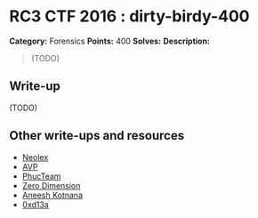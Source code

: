 # RC3 CTF 2016 : dirty-birdy-400

**Category:** Forensics
**Points:** 400
**Solves:**
**Description:**

> (TODO)

## Write-up

(TODO)

## Other write-ups and resources

* [Neolex](https://neol3x.wordpress.com/2016/11/21/dirty-birdyforensics400ptsrc3ctf/)
* [AVP](http://notes.avp42.com/ctf/rc3-2016/2016/11/21/rc3-2016-forensics-400.html)
* [PhucTeam](https://phucteam.wordpress.com/2016/11/23/rc3-ctf-forensic-400-dirt-bird/)
* [Zero Dimension](http://lauricesite.blogspot.tw/2016/11/2016-rc3-writeup-dirty-bird-forensic-400.html)
* [Aneesh Kotnana](https://github.com/Alaska47/RC3CTF-2016-Writeups/tree/master/forensics/400-Dirty-Birdy)
* [0xd13a](https://0xd13a.github.io/ctfs/rc3ctf2016/dirty-birdy)
